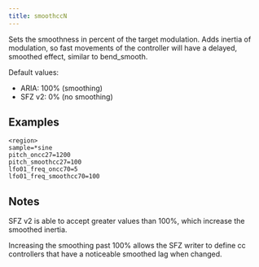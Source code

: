 ```yaml
---
title: smoothccN
---
```

Sets the smoothness in percent of the target modulation.
Adds inertia of modulation, so fast movements of the controller will have
a delayed, smoothed effect, similar to bend_smooth. 

Default values:
* ARIA: 100% (smoothing)
* SFZ v2: 0% (no smoothing)

## Examples

```
<region>
sample=*sine
pitch_oncc27=1200
pitch_smoothcc27=100
lfo01_freq_oncc70=5
lfo01_freq_smoothcc70=100
```

## Notes

SFZ v2 is able to accept greater values than 100%, which increase the smoothed inertia.

Increasing the smoothing past 100% allows the SFZ writer to define cc controllers that have a noticeable smoothed lag when changed.
